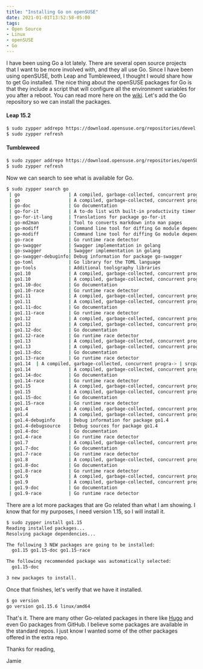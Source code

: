 ```yaml
---
title: "Installing Go on openSUSE"
date: 2021-01-01T13:52:58-05:00
tags:
- Open Source
- Linux
- openSUSE
- Go
---
```


I have been using Go a lot lately. There are several open source projects that I want to be more involved with, and they all use Go. Since I have been using openSUSE, both Leap and Tumbleweed, I thought I would share how to get Go installed. The nice thing about the openSUSE packages for Go is that they include a script that will configure all the environment variables for you after a reboot. You can read more here on the [wiki](https://en.opensuse.org/SDB:Go). Let's add the Go repository so we can install the packages.

#### Leap 15.2

```Bash
$ sudo zypper addrepo https://download.opensuse.org/repositories/devel:languages:go/openSUSE_Leap_15.2/devel:languages:go.repo
$ sudo zypper refresh
```

#### Tumbleweed

```Bash
$ sudo zypper addrepo https://download.opensuse.org/repositories/openSUSE:Factory/standard/openSUSE:Factory.repo
$ sudo zypper refresh
```

Now we can search to see what is available for Go.

```Bash
$ sudo zypper search go
 | go                  | A compiled, garbage-collected, concurrent progra-> | srcpackage
 | go                  | A compiled, garbage-collected, concurrent progra-> | package
 | go-doc              | Go documentation                                   | package
 | go-for-it           | A to-do list with built-in productivity timer      | package
 | go-for-it-lang      | Translations for package go-for-it                 | package
 | go-md2man           | Tool to converts markdown into man pages           | package
 | go-modiff           | Command line tool for diffing Go module dependen-> | srcpackage
 | go-modiff           | Command line tool for diffing Go module dependen-> | package
 | go-race             | Go runtime race detector                           | package
 | go-swagger          | Swagger implementation in golang                   | srcpackage
 | go-swagger          | Swagger implementation in golang                   | package
 | go-swagger-debuginfo| Debug information for package go-swagger           | package
 | go-toml             | Go library for the TOML language                   | package
 | go-tools            | Additional toolsgraphy libraries                   | package
 | go1.10              | A compiled, garbage-collected, concurrent progra-> | srcpackage
 | go1.10              | A compiled, garbage-collected, concurrent progra-> | package
 | go1.10-doc          | Go documentation                                   | package
 | go1.10-race         | Go runtime race detector                           | package
 | go1.11              | A compiled, garbage-collected, concurrent progra-> | srcpackage
 | go1.11              | A compiled, garbage-collected, concurrent progra-> | package
 | go1.11-doc          | Go documentation                                   | package
 | go1.11-race         | Go runtime race detector                           | package
 | go1.12              | A compiled, garbage-collected, concurrent progra-> | srcpackage
 | go1.12              | A compiled, garbage-collected, concurrent progra-> | package
 | go1.12-doc          | Go documentation                                   | package
 | go1.12-race         | Go runtime race detector                           | package
 | go1.13              | A compiled, garbage-collected, concurrent progra-> | srcpackage
 | go1.13              | A compiled, garbage-collected, concurrent progra-> | package
 | go1.13-doc          | Go documentation                                   | package
 | go1.13-race         | Go runtime race detector                           | package   
 | go1.14  | A compiled, garbage-collected, concurrent progra-> | srcpackage
 | go1.14              | A compiled, garbage-collected, concurrent progra-> | package
 | go1.14-doc          | Go documentation                                   | package
 | go1.14-race         | Go runtime race detector                           | package
 | go1.15              | A compiled, garbage-collected, concurrent progra-> | srcpackage
 | go1.15              | A compiled, garbage-collected, concurrent progra-> | package
 | go1.15-doc          | Go documentation                                   | package
 | go1.15-race         | Go runtime race detector                           | package
 | go1.4               | A compiled, garbage-collected, concurrent progra-> | srcpackage
 | go1.4               | A compiled, garbage-collected, concurrent progra-> | package
 | go1.4-debuginfo     | Debug information for package go1.4                | package
 | go1.4-debugsource   | Debug sources for package go1.4                    | package
 | go1.4-doc           | Go documentation                                   | package
 | go1.4-race          | Go runtime race detector                           | package
 | go1.7               | A compiled, garbage-collected, concurrent progra-> | package
 | go1.7-doc           | Go documentation                                   | package
 | go1.7-race          | Go runtime race detector                           | package
 | go1.8               | A compiled, garbage-collected, concurrent progra-> | package
 | go1.8-doc           | Go documentation                                   | package
 | go1.8-race          | Go runtime race detector                           | package
 | go1.9               | A compiled, garbage-collected, concurrent progra-> | srcpackage
 | go1.9               | A compiled, garbage-collected, concurrent progra-> | package
 | go1.9-doc           | Go documentation                                   | package
 | go1.9-race          | Go runtime race detector                           | package
```

There are a lot more packages that are Go related than what I am showing. I know that for my purposes, I need version 1.15, so I will install it.

```Bash
$ sudo zypper install go1.15
Reading installed packages...
Resolving package dependencies...

The following 3 NEW packages are going to be installed:
  go1.15 go1.15-doc go1.15-race

The following recommended package was automatically selected:
  go1.15-doc

3 new packages to install.
```

Once that finishes, let's verify that we have it installed.

```Bash
$ go version
go version go1.15.6 linux/amd64
```

That's it. There are many other Go-related packages in there like [Hugo](https://gohugo.io/) and even Go packages from GitHub. I believe some packages are available in the standard repos. I just know I wanted some of the other packages offered in the extra repo.

Thanks for reading,

Jamie
